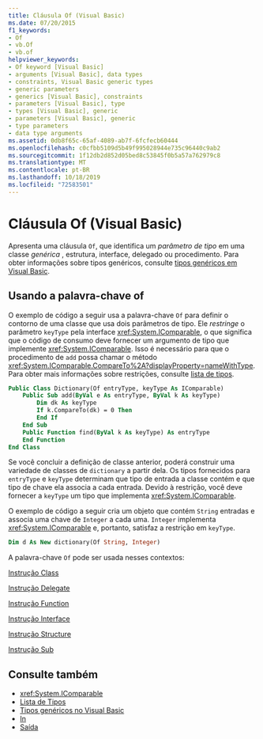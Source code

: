 ```yaml
---
title: Cláusula Of (Visual Basic)
ms.date: 07/20/2015
f1_keywords:
- Of
- vb.Of
- vb.of
helpviewer_keywords:
- Of keyword [Visual Basic]
- arguments [Visual Basic], data types
- constraints, Visual Basic generic types
- generic parameters
- generics [Visual Basic], constraints
- parameters [Visual Basic], type
- types [Visual Basic], generic
- parameters [Visual Basic], generic
- type parameters
- data type arguments
ms.assetid: 0db8f65c-65af-4089-ab7f-6fcfecb60444
ms.openlocfilehash: c0cfbb5109d5b49f995028944e735c96440c9ab2
ms.sourcegitcommit: 1f12db2d852d05bed8c53845f0b5a57a762979c8
ms.translationtype: MT
ms.contentlocale: pt-BR
ms.lasthandoff: 10/18/2019
ms.locfileid: "72583501"
---
```

# <a name="of-clause-visual-basic"></a>Cláusula Of (Visual Basic)
Apresenta uma cláusula `Of`, que identifica um *parâmetro de tipo* em uma classe *genérica* , estrutura, interface, delegado ou procedimento. Para obter informações sobre tipos genéricos, consulte [tipos genéricos em Visual Basic](../../../visual-basic/programming-guide/language-features/data-types/generic-types.md).  
  
## <a name="using-the-of-keyword"></a>Usando a palavra-chave of  
 O exemplo de código a seguir usa a palavra-chave `Of` para definir o contorno de uma classe que usa dois parâmetros de tipo. Ele *restringe* o parâmetro `keyType` pela interface <xref:System.IComparable>, o que significa que o código de consumo deve fornecer um argumento de tipo que implemente <xref:System.IComparable>. Isso é necessário para que o procedimento de `add` possa chamar o método <xref:System.IComparable.CompareTo%2A?displayProperty=nameWithType>. Para obter mais informações sobre restrições, consulte [lista de tipos](../../../visual-basic/language-reference/statements/type-list.md).  
  
```vb  
Public Class Dictionary(Of entryType, keyType As IComparable)  
    Public Sub add(ByVal e As entryType, ByVal k As keyType)  
        Dim dk As keyType  
        If k.CompareTo(dk) = 0 Then  
        End If  
    End Sub  
    Public Function find(ByVal k As keyType) As entryType  
    End Function  
End Class  
```  
  
 Se você concluir a definição de classe anterior, poderá construir uma variedade de classes de `dictionary` a partir dela. Os tipos fornecidos para `entryType` e `keyType` determinam que tipo de entrada a classe contém e que tipo de chave ela associa a cada entrada. Devido à restrição, você deve fornecer a `keyType` um tipo que implementa <xref:System.IComparable>.  
  
 O exemplo de código a seguir cria um objeto que contém `String` entradas e associa uma chave de `Integer` a cada uma. `Integer` implementa <xref:System.IComparable> e, portanto, satisfaz a restrição em `keyType`.  
  
```vb  
Dim d As New dictionary(Of String, Integer)  
```  
  
 A palavra-chave `Of` pode ser usada nesses contextos:  
  
 [Instrução Class](../../../visual-basic/language-reference/statements/class-statement.md)  
  
 [Instrução Delegate](../../../visual-basic/language-reference/statements/delegate-statement.md)  
  
 [Instrução Function](../../../visual-basic/language-reference/statements/function-statement.md)  
  
 [Instrução Interface](../../../visual-basic/language-reference/statements/interface-statement.md)  
  
 [Instrução Structure](../../../visual-basic/language-reference/statements/structure-statement.md)  
  
 [Instrução Sub](../../../visual-basic/language-reference/statements/sub-statement.md)  
  
## <a name="see-also"></a>Consulte também

- <xref:System.IComparable>
- [Lista de Tipos](../../../visual-basic/language-reference/statements/type-list.md)
- [Tipos genéricos no Visual Basic](../../../visual-basic/programming-guide/language-features/data-types/generic-types.md)
- [In](../../../visual-basic/language-reference/modifiers/in-generic-modifier.md)
- [Saída](../../../visual-basic/language-reference/modifiers/out-generic-modifier.md)
